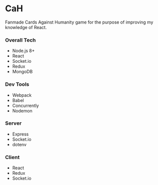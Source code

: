 # CaH

Fanmade Cards Against Humanity game for the purpose of improving my knowledge of React.

### Overall Tech
* Node.js 8+
* React
* Socket.io
* Redux
* MongoDB

### Dev Tools
* Webpack
* Babel
* Concurrently
* Nodemon

### Server
* Express
* Socket.io
* dotenv

### Client
* React
* Redux
* Socket.io